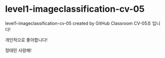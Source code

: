 # level1-imageclassification-cv-05
level1-imageclassification-cv-05 created by GitHub Classroom
CV-05조 입니다!

개인적으로 좋아합니다!

정태민 사랑해!
